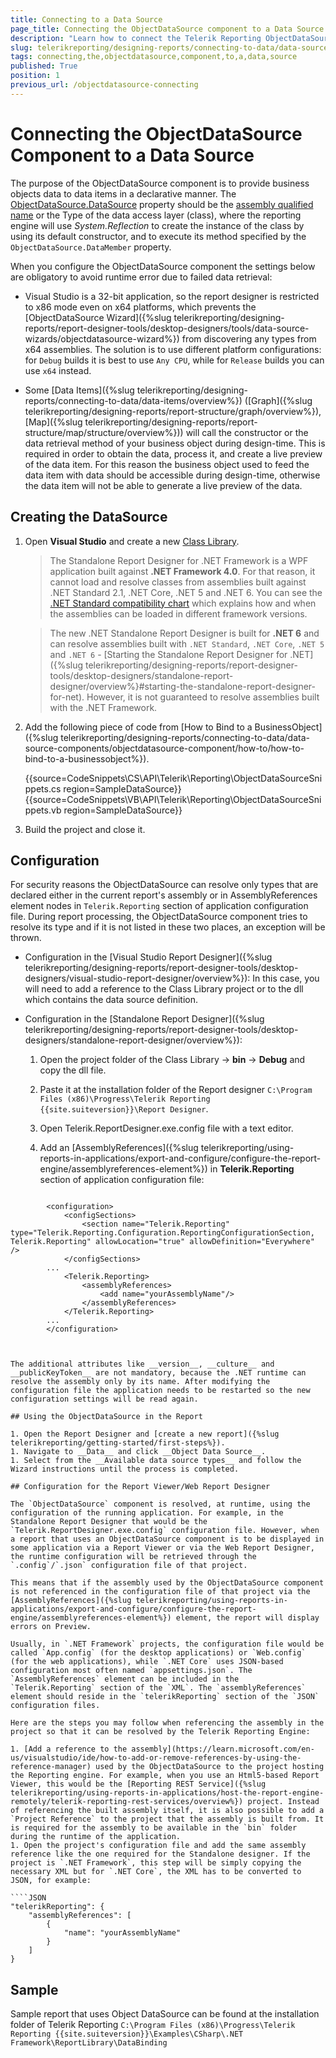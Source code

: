 ```yaml
---
title: Connecting to a Data Source
page_title: Connecting the ObjectDataSource component to a Data Source explained
description: "Learn how to connect the Telerik Reporting ObjectDataSource component to the business objects and how to congifure the application to use it."
slug: telerikreporting/designing-reports/connecting-to-data/data-source-components/objectdatasource-component/connecting-the-objectdatasource-component-to-a-data-source
tags: connecting,the,objectdatasource,component,to,a,data,source
published: True
position: 1
previous_url: /objectdatasource-connecting
---
```


# Connecting the ObjectDataSource Component to a Data Source

The purpose of the ObjectDataSource component is to provide business objects data to data items in a declarative manner. The [ObjectDataSource.DataSource](/api/telerik.reporting.objectdatasource.html#Telerik_Reporting_ObjectDataSource_DataSource) property should be the [assembly qualified name](https://learn.microsoft.com/en-us/dotnet/api/system.type.assemblyqualifiedname?redirectedfrom=MSDN&view=net-7.0#System_Type_AssemblyQualifiedName) or the Type of the data access layer (class), where the reporting engine will use *System.Reflection* to create the instance of the class by using its default constructor, and to execute its method specified by the `ObjectDataSource.DataMember` property.

When you configure the ObjectDataSource component the settings below are obligatory to avoid runtime error due to failed data retrieval:

* Visual Studio is a 32-bit application, so the report designer is restricted to x86 mode even on x64 platforms, which prevents the [ObjectDataSource Wizard]({%slug telerikreporting/designing-reports/report-designer-tools/desktop-designers/tools/data-source-wizards/objectdatasource-wizard%}) from discovering any types from x64 assemblies. The solution is to use different platform configurations: for `Debug` builds it is best to use `Any CPU`, while for `Release` builds you can use `x64` instead.

* Some [Data Items]({%slug telerikreporting/designing-reports/connecting-to-data/data-items/overview%}) ([Graph]({%slug telerikreporting/designing-reports/report-structure/graph/overview%}), [Map]({%slug telerikreporting/designing-reports/report-structure/map/structure/overview%})) will call the constructor or the data retrieval method of your business object during design-time. This is required in order to obtain the data, process it, and create a live preview of the data item. For this reason the business object used to feed the data item with data should be accessible during design-time, otherwise the data item will not be able to generate a live preview of the data.

## Creating the DataSource

1. Open __Visual Studio__ and create a new [Class Library](https://learn.microsoft.com/en-us/cpp/mfc/class-library-overview?view=msvc-170).

	>The Standalone Report Designer for .NET Framework is a WPF application built against __.NET Framework 4.0__. For that reason, it cannot load and resolve classes from assemblies built against .NET Standard 2.1, .NET Core, .NET 5 and .NET 6. You can see the [.NET Standard compatibility chart](https://docs.microsoft.com/en-us/dotnet/standard/net-standard) which explains how and when the assemblies can be loaded in different framework versions.

	>The new .NET Standalone Report Designer is built for __.NET 6__ and can resolve assemblies built with `.NET Standard`, `.NET Core`, `.NET 5` and `.NET 6` - [Starting the Standalone Report Designer for .NET]({%slug telerikreporting/designing-reports/report-designer-tools/desktop-designers/standalone-report-designer/overview%}#starting-the-standalone-report-designer-for-net). However, it is not guaranteed to resolve assemblies built with the .NET Framework.

1. Add the following piece of code from [How to Bind to a BusinessObject]({%slug telerikreporting/designing-reports/connecting-to-data/data-source-components/objectdatasource-component/how-to/how-to-bind-to-a-businessobject%}).

	{{source=CodeSnippets\CS\API\Telerik\Reporting\ObjectDataSourceSnippets.cs region=SampleDataSource}}
	{{source=CodeSnippets\VB\API\Telerik\Reporting\ObjectDataSourceSnippets.vb region=SampleDataSource}}


1. Build the project and close it.

## Configuration

For security reasons the ObjectDataSource can resolve only types that are declared either in the current report's assembly or in AssemblyReferences element nodes in `Telerik.Reporting` section of application configuration file. During report processing, the ObjectDataSource component tries to resolve its type and if it is not listed in these two places, an exception will be thrown. 

* Configuration in the [Visual Studio Report Designer]({%slug telerikreporting/designing-reports/report-designer-tools/desktop-designers/visual-studio-report-designer/overview%}): In this case, you will need to add a reference to the Class Library project or to the dll which contains the data source definition. 

* Configuration in the [Standalone Report Designer]({%slug telerikreporting/designing-reports/report-designer-tools/desktop-designers/standalone-report-designer/overview%}): 

	1. Open the project folder of the Class Library -> __bin__ -> __Debug__ and copy the dll file.
	1. Paste it at the installation folder of the Report designer `C:\Program Files (x86)\Progress\Telerik Reporting {{site.suiteversion}}\Report Designer`.
	1. Open Telerik.ReportDesigner.exe.config file with a text editor.
	1. Add an [AssemblyReferences]({%slug telerikreporting/using-reports-in-applications/export-and-configure/configure-the-report-engine/assemblyreferences-element%}) in __Telerik.Reporting__ section of application configuration file:

		````XML
<?xml version="1.0"?>
			<configuration>
				<configSections>
					<section name="Telerik.Reporting" type="Telerik.Reporting.Configuration.ReportingConfigurationSection, Telerik.Reporting" allowLocation="true" allowDefinition="Everywhere" />
				</configSections>
			...
				<Telerik.Reporting>
					<assemblyReferences>
						<add name="yourAssemblyName"/>
					</assemblyReferences>
				</Telerik.Reporting>
			...
			</configuration>
````


The additional attributes like __version__, __culture__ and __publicKeyToken__ are not mandatory, because the .NET runtime can resolve the assembly only by its name. After modifying the configuration file the application needs to be restarted so the new configuration settings will be read again.

## Using the ObjectDataSource in the Report

1. Open the Report Designer and [create a new report]({%slug telerikreporting/getting-started/first-steps%}).
1. Navigate to __Data__ and click __Object Data Source__.
1. Select from the __Available data source types__ and follow the Wizard instructions until the process is completed.

## Configuration for the Report Viewer/Web Report Designer

The `ObjectDataSource` component is resolved, at runtime, using the configuration of the running application. For example, in the Standalone Report Designer that would be the `Telerik.ReportDesigner.exe.config` configuration file. However, when a report that uses an ObjectDataSource component is to be displayed in some application via a Report Viewer or via the Web Report Designer, the runtime configuration will be retrieved through the `.config`/`.json` configuration file of that project.

This means that if the assembly used by the ObjectDataSource component is not referenced in the configuration file of that project via the [AssemblyReferences]({%slug telerikreporting/using-reports-in-applications/export-and-configure/configure-the-report-engine/assemblyreferences-element%}) element, the report will display errors on Preview.

Usually, in `.NET Framework` projects, the configuration file would be called `App.config` (for the desktop applications) or `Web.config` (for the web applications), while `.NET Core` uses JSON-based configuration most often named `appsettings.json`. The `AssemblyReferences` element can be included in the `Telerik.Reporting` section of the `XML`. The `assemblyReferences` element should reside in the `telerikReporting` section of the `JSON` configuration files.

Here are the steps you may follow when referencing the assembly in the project so that it can be resolved by the Telerik Reporting Engine:

1. [Add a reference to the assembly](https://learn.microsoft.com/en-us/visualstudio/ide/how-to-add-or-remove-references-by-using-the-reference-manager) used by the ObjectDataSource to the project hosting the Reporting engine. For example, when you use an Html5-based Report Viewer, this would be the [Reporting REST Service]({%slug telerikreporting/using-reports-in-applications/host-the-report-engine-remotely/telerik-reporting-rest-services/overview%}) project. Instead of referencing the built assembly itself, it is also possible to add a `Project Reference` to the project that the assembly is built from. It is required for the assembly to be available in the `bin` folder during the runtime of the application.
1. Open the project's configuration file and add the same assembly reference like the one required for the Standalone designer. If the project is `.NET Framework`, this step will be simply copying the necessary XML but for `.NET Core`, the XML has to be converted to JSON, for example:

````JSON
"telerikReporting": {
	"assemblyReferences": [
		{
			"name": "yourAssemblyName"
		}
	]
}
````


## Sample

Sample report that uses Object DataSource can be found at the installation folder of Telerik Reporting `C:\Program Files (x86)\Progress\Telerik Reporting {{site.suiteversion}}\Examples\CSharp\.NET Framework\ReportLibrary\DataBinding`
